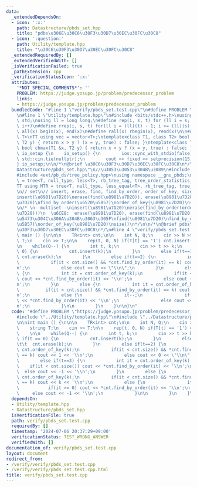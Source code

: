 ```yaml
---
data:
  _extendedDependsOn:
  - icon: ':x:'
    path: Datastructure/pbds_set.hpp
    title: "pdbs\u306E\u30C6\u30F3\u30D7\u30EC\u30FC\u30C8"
  - icon: ':question:'
    path: Utility/template.hpp
    title: "\u30C6\u30F3\u30D7\u30EC\u30FC\u30C8"
  _extendedRequiredBy: []
  _extendedVerifiedWith: []
  _isVerificationFailed: true
  _pathExtension: cpp
  _verificationStatusIcon: ':x:'
  attributes:
    '*NOT_SPECIAL_COMMENTS*': ''
    PROBLEM: https://judge.yosupo.jp/problem/predecessor_problem
    links:
    - https://judge.yosupo.jp/problem/predecessor_problem
  bundledCode: "#line 1 \"verify/pbds_set.test.cpp\"\n#define PROBLEM \"https://judge.yosupo.jp/problem/predecessor_problem\"\
    \n#line 1 \"Utility/template.hpp\"\n#include <bits/stdc++.h>\nusing namespace\
    \ std;\nusing ll = long long;\n#define rep(i, s, t) for (ll i = s; i < (ll)(t);\
    \ i++)\n#define rrep(i, s, t) for(ll i = (ll)(t) - 1; i >= (ll)(s); i--)\n#define\
    \ all(x) begin(x), end(x)\n#define rall(x) rbegin(x), rend(x)\n\n#define TT template<typename\
    \ T>\nTT using vec = vector<T>;\ntemplate<class T1, class T2> bool chmin(T1 &x,\
    \ T2 y) { return x > y ? (x = y, true) : false; }\ntemplate<class T1, class T2>\
    \ bool chmax(T1 &x, T2 y) { return x < y ? (x = y, true) : false; }\n\nstruct\
    \ io_setup {\n    io_setup() {\n        ios::sync_with_stdio(false);\n       \
    \ std::cin.tie(nullptr);\n        cout << fixed << setprecision(15);\n    }\n\
    } io_setup;\n\n/*\n@brief \u30C6\u30F3\u30D7\u30EC\u30FC\u30C8\n*/\n#line 1 \"\
    Datastructure/pbds_set.hpp\"\n//\u3053\u3053\u304B\u3089\n#include <ext/pb_ds/assoc_container.hpp>\n\
    #include <ext/pb_ds/tree_policy.hpp>\nusing namespace __gnu_pbds;\nTT using TR\
    \ = tree<T, null_type, less<T>, rb_tree_tag, tree_order_statistics_node_update>;\n\
    TT using MTR = tree<T, null_type, less_equal<T>, rb_tree_tag, tree_order_statistics_node_update>;\n\
    \n// set\n// insert, erase, find, find_by_order, order_of_key, size\n\n/*\n--set--\n\
    insert(\u8981\u7D20)\nerase(find(\u8981\u7D20)), erase(\u8981\u7D20)\nfind(\u8981\
    \u7D20)\nfind_by_order(\u6570\u5B57)\norder_of_key(\u8981\u7D20)\nsize()\n*/\n\
    \n/* \n--multiset--\ninsert(\u8981\u7D20)\nerase(find_by_order(order_of_key(\u8981\
    \u7D20)))\n  \u6CE8:  erase(\u8981\u7D20), erase(find(\u8981\u7D20))\u306F\u610F\
    \u5473\u304C\u306A\u304B\u3063\u305F\nfind(\u8981\u7D20)\nfind_by_order(\u6570\
    \u5B57)\norder_of_key(\u8981\u7D20)\nsize()\n*/\n\n/*\n@brief pdbs\u306E\u30C6\
    \u30F3\u30D7\u30EC\u30FC\u30C8\n*/\n#line 4 \"verify/pbds_set.test.cpp\"\n\nint\
    \ main () {\n\n\n    TR<int> cnt;\n\n    int N, Q;\n    cin >> N >> Q;\n    string\
    \ T;\n    cin >> T;\n\n    rep(t, 0, N) if(T[t] == '1') cnt.insert(t);\n    \n\
    \n    while(Q--) {\n        int t, k;\n        cin >> t >> k;\n        if(t ==\
    \ 0) {\n            cnt.insert(k);\n        }\n        else if(t==1) {\n\t\t \
    \ cnt.erase(k);\n        }\n        else if(t==2) {\n            int it = cnt.order_of_key(k);\n\
    \            if(it < cnt.size() && *cnt.find_by_order(it) == k) cout << 1 << '\\\
    n';\n            else cout << 0 << \"\\n\";\n        }\n        else if(t==3)\
    \ {\n            int it = cnt.order_of_key(k);\n            if(it < cnt.size())\
    \ cout << *cnt.find_by_order(it) << '\\n';\n            else cout << -1 << '\\\
    n';\n        }\n        else {\n            int it = cnt.order_of_key(k);\n  \
    \          if(it < cnt.size() && *cnt.find_by_order(it) == k) cout << k << '\\\
    n';\n            else {\n                it--;\n                if(it >= 0) cout\
    \ << *cnt.find_by_order(it) << '\\n';\n                else cout << -1 << '\\\
    n';\n            }\n\n        }\n    }\n\n}\n"
  code: "#define PROBLEM \"https://judge.yosupo.jp/problem/predecessor_problem\"\n\
    #include \"../Utility/template.hpp\"\n#include \"../Datastructure/pbds_set.hpp\"\
    \n\nint main () {\n\n\n    TR<int> cnt;\n\n    int N, Q;\n    cin >> N >> Q;\n\
    \    string T;\n    cin >> T;\n\n    rep(t, 0, N) if(T[t] == '1') cnt.insert(t);\n\
    \    \n\n    while(Q--) {\n        int t, k;\n        cin >> t >> k;\n       \
    \ if(t == 0) {\n            cnt.insert(k);\n        }\n        else if(t==1) {\n\
    \t\t  cnt.erase(k);\n        }\n        else if(t==2) {\n            int it =\
    \ cnt.order_of_key(k);\n            if(it < cnt.size() && *cnt.find_by_order(it)\
    \ == k) cout << 1 << '\\n';\n            else cout << 0 << \"\\n\";\n        }\n\
    \        else if(t==3) {\n            int it = cnt.order_of_key(k);\n        \
    \    if(it < cnt.size()) cout << *cnt.find_by_order(it) << '\\n';\n          \
    \  else cout << -1 << '\\n';\n        }\n        else {\n            int it =\
    \ cnt.order_of_key(k);\n            if(it < cnt.size() && *cnt.find_by_order(it)\
    \ == k) cout << k << '\\n';\n            else {\n                it--;\n     \
    \           if(it >= 0) cout << *cnt.find_by_order(it) << '\\n';\n           \
    \     else cout << -1 << '\\n';\n            }\n\n        }\n    }\n\n}"
  dependsOn:
  - Utility/template.hpp
  - Datastructure/pbds_set.hpp
  isVerificationFile: true
  path: verify/pbds_set.test.cpp
  requiredBy: []
  timestamp: '2024-07-06 20:37:29+09:00'
  verificationStatus: TEST_WRONG_ANSWER
  verifiedWith: []
documentation_of: verify/pbds_set.test.cpp
layout: document
redirect_from:
- /verify/verify/pbds_set.test.cpp
- /verify/verify/pbds_set.test.cpp.html
title: verify/pbds_set.test.cpp
---
```

